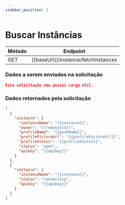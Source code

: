 ```yaml
---
sidebar_position: 2
---
```


# Buscar Instâncias

| Método | Endpoint                            |
| ------ | ----------------------------------- |
| GET    | {{baseUrl}}/instance/fetchInstances |

### Dados a serem enviados na solicitação

```json title=Payload
Esta solicitação não possui carga útil.
```

### Dados retornados pela solicitação

```json title=Result
[
  {
    "instance": {
      "instanceName": "{{instance}}",
      "owner": "{{remoteJid}}",
      "profileName": "{{pushName}}",
      "profilePictureUrl": "{{profilePictureUrl}}",
      "profileStatus": "{{profileStatus}}",
      "status": "open",
      "apikey": "{{apikey}}"
    }
  },
  {
    "instance": {
      "instanceName": "{{instance}}",
      "status": "connecting",
      "apikey": "{{apikey}}"
    }
  }
]
```
